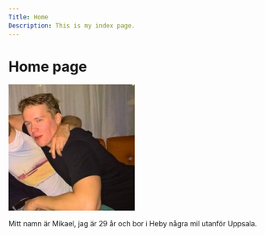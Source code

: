 ```yaml
---
Title: Home
Description: This is my index page.
---
```


Home page
==========================


<img src="/assets/img/me.jpg"  width="250" height="250"/>

Mitt namn är Mikael, jag är 29 år och bor i Heby några mil utanför Uppsala.


